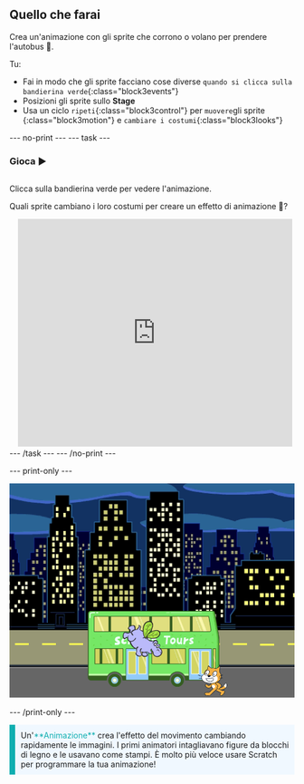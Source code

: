 ## Quello che farai

Crea un'animazione con gli sprite che corrono o volano per prendere l'autobus 🚌.

Tu:
+ Fai in modo che gli sprite facciano cose diverse `quando si clicca sulla bandierina verde`{:class="block3events"}
+ Posizioni gli sprite sullo **Stage**
+ Usa un ciclo `ripeti`{:class="block3control"} per `muovere`gli sprite {:class="block3motion"} e `cambiare i costumi`{:class="block3looks"}

--- no-print --- --- task ---

### Gioca ▶️
<div style="display: flex; flex-wrap: wrap">
<div style="flex-basis: 200px; flex-grow: 1">  

Clicca sulla bandierina verde per vedere l'animazione. 

Quali sprite cambiano i loro costumi per creare un effetto di animazione 🎥?
</div>
<div class="scratch-preview" style="margin-left: 15px;">
  <iframe allowtransparency="true" width="485" height="402" src="https://scratch.mit.edu/projects/embed/724160134/?autostart=false" frameborder="0"></iframe>
</div>
</div>
--- /task --- --- /no-print ---

--- print-only ---

![Il progetto completo.](images/hippo-flies.png)

--- /print-only ---

<p style="border-left: solid; border-width:10px; border-color: #0faeb0; background-color: aliceblue; padding: 10px;">
Un'<span style="color: #0faeb0">**Animazione**</span> crea l'effetto del movimento cambiando rapidamente le immagini. I primi animatori intagliavano figure da blocchi di legno e le usavano come stampi. È molto più veloce usare Scratch per programmare la tua animazione!
</p>
